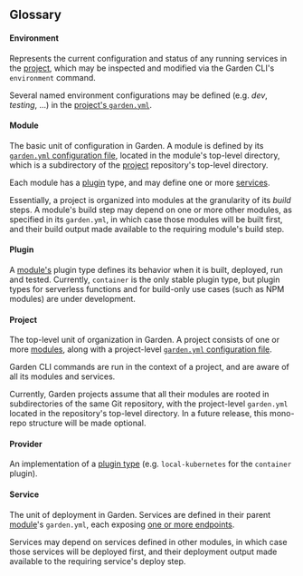 ## Glossary

#### Environment
Represents the current configuration and status of any running services in the [project](#project), which may be 
inspected and modified via the Garden CLI's `environment` command.

Several named environment configurations may be defined (e.g. _dev_, _testing_, ...) in the [project's 
`garden.yml`](../guides/configuration.md#projects).

#### Module
The basic unit of configuration in Garden. A module is defined by its
[`garden.yml` configuration file](../guides/configuration.md#module-configuration), located in the module's top-level 
directory, 
which 
is a subdirectory of the [project](#project) repository's top-level directory.

Each module has a [plugin](#plugin) type, and may define one or more [services](#sevice).

Essentially, a project is organized into modules at the granularity of its *build* steps. A module's build step may 
depend on one or more other modules, as specified in its `garden.yml`, in which case those modules will be built 
first, and their build output made available to the requiring module's build step.

#### Plugin
A [module's](#module) plugin type defines its behavior when it is built, deployed, run and tested. Currently,
`container` is the only stable plugin type, but plugin types for serverless functions and for build-only use cases
(such as NPM modules) are under development.

#### Project
The top-level unit of organization in Garden. A project consists of one or more [modules](#modules), along with a 
project-level [`garden.yml` configuration file](../guides/configuration.md#project-configuration).

Garden CLI commands are run in the context of a project, and are aware of all its modules and services.

Currently, Garden projects assume that all their modules are rooted in subdirectories of the same Git repository, with
the project-level `garden.yml` located in the repository's top-level directory. In a future release, this mono-repo 
structure will be made optional.

#### Provider
An implementation of a [plugin type](#plugin) (e.g. `local-kubernetes` for the `container` plugin).

#### Service
The unit of deployment in Garden. Services are defined in their parent [module](#module)'s `garden.yml`, each 
exposing [one or more endpoints](../guides/configuration.md#services).

Services may depend on services defined in other modules, in which case those services will be deployed first, and 
their deployment output made available to the requiring service's deploy step.
